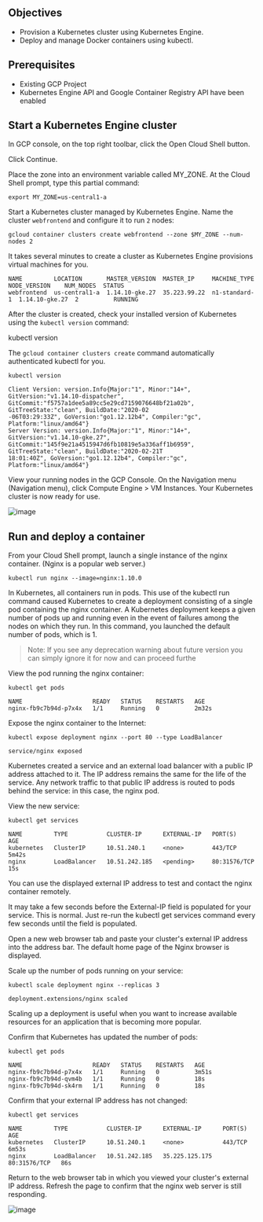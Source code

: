 
## Objectives
- Provision a Kubernetes cluster using Kubernetes Engine.
- Deploy and manage Docker containers using kubectl.

## Prerequisites
- Existing GCP Project
- Kubernetes Engine API and Google Container Registry API have been enabled

## Start a Kubernetes Engine cluster

In GCP console, on the top right toolbar, click the Open Cloud Shell button.

Click Continue. 

Place the zone into an environment variable called MY_ZONE. At the Cloud Shell prompt, type this partial command:

```
export MY_ZONE=us-central1-a
```

Start a Kubernetes cluster managed by Kubernetes Engine. Name the cluster ``webfrontend`` and configure it to run ``2`` nodes:
```
gcloud container clusters create webfrontend --zone $MY_ZONE --num-nodes 2
```

It takes several minutes to create a cluster as Kubernetes Engine provisions virtual machines for you.

```
NAME         LOCATION       MASTER_VERSION  MASTER_IP     MACHINE_TYPE   NODE_VERSION    NUM_NODES  STATUS
webfrontend  us-central1-a  1.14.10-gke.27  35.223.99.22  n1-standard-1  1.14.10-gke.27  2          RUNNING
```

After the cluster is created, check your installed version of Kubernetes using the ``kubectl version`` command:

kubectl version

The ``gcloud container clusters create`` command automatically authenticated kubectl for you.

```
kubectl version
```

```
Client Version: version.Info{Major:"1", Minor:"14+", GitVersion:"v1.14.10-dispatcher", GitCommit:"f5757a1dee5a89cc5e29cd7159076648bf21a02b", GitTreeState:"clean", BuildDate:"2020-02
-06T03:29:33Z", GoVersion:"go1.12.12b4", Compiler:"gc", Platform:"linux/amd64"}
Server Version: version.Info{Major:"1", Minor:"14+", GitVersion:"v1.14.10-gke.27", GitCommit:"145f9e21a4515947d6fb10819e5a336aff1b6959", GitTreeState:"clean", BuildDate:"2020-02-21T
18:01:40Z", GoVersion:"go1.12.12b4", Compiler:"gc", Platform:"linux/amd64"}
```

View your running nodes in the GCP Console. On the Navigation menu (Navigation menu), click Compute Engine > VM Instances. Your Kubernetes cluster is now ready for use.

![image](https://user-images.githubusercontent.com/35857179/79110011-1ea1f980-7dac-11ea-95a0-b1ae5ca7fef9.png)

## Run and deploy a container
From your Cloud Shell prompt, launch a single instance of the nginx container. (Nginx is a popular web server.)
```
kubectl run nginx --image=nginx:1.10.0
```
In Kubernetes, all containers run in pods. This use of the kubectl run command caused Kubernetes to create a deployment consisting of a single pod containing the nginx container. A Kubernetes deployment keeps a given number of pods up and running even in the event of failures among the nodes on which they run. In this command, you launched the default number of pods, which is 1.

> Note: If you see any deprecation warning about future version you can simply ignore it for now and can proceed furthe

View the pod running the nginx container:
```
kubectl get pods
```

```
NAME                    READY   STATUS    RESTARTS   AGE
nginx-fb9c7b94d-p7x4x   1/1     Running   0          2m32s
```

Expose the nginx container to the Internet:

```
kubectl expose deployment nginx --port 80 --type LoadBalancer
```

```
service/nginx exposed
```

Kubernetes created a service and an external load balancer with a public IP address attached to it. The IP address remains the same for the life of the service. Any network traffic to that public IP address is routed to pods behind the service: in this case, the nginx pod.

View the new service:
```
kubectl get services
```

```
NAME         TYPE           CLUSTER-IP      EXTERNAL-IP   PORT(S)        AGE
kubernetes   ClusterIP      10.51.240.1     <none>        443/TCP        5m42s
nginx        LoadBalancer   10.51.242.185   <pending>     80:31576/TCP   15s
```

You can use the displayed external IP address to test and contact the nginx container remotely.

It may take a few seconds before the External-IP field is populated for your service. This is normal. Just re-run the kubectl get services command every few seconds until the field is populated.

Open a new web browser tab and paste your cluster's external IP address into the address bar. The default home page of the Nginx browser is displayed.

Scale up the number of pods running on your service:
```
kubectl scale deployment nginx --replicas 3
```

```
deployment.extensions/nginx scaled
```

Scaling up a deployment is useful when you want to increase available resources for an application that is becoming more popular.

Confirm that Kubernetes has updated the number of pods:
```
kubectl get pods
```

```
NAME                    READY   STATUS    RESTARTS   AGE
nginx-fb9c7b94d-p7x4x   1/1     Running   0          3m51s
nginx-fb9c7b94d-qvm4b   1/1     Running   0          18s
nginx-fb9c7b94d-sk4rm   1/1     Running   0          18s
```

Confirm that your external IP address has not changed:
```
kubectl get services
```
```
NAME         TYPE           CLUSTER-IP      EXTERNAL-IP      PORT(S)        AGE
kubernetes   ClusterIP      10.51.240.1     <none>           443/TCP        6m53s
nginx        LoadBalancer   10.51.242.185   35.225.125.175   80:31576/TCP   86s
```

Return to the web browser tab in which you viewed your cluster's external IP address. Refresh the page to confirm that the nginx web server is still responding.

![image](https://user-images.githubusercontent.com/35857179/79110197-7d677300-7dac-11ea-9b07-dd0c5d656c0c.png)
